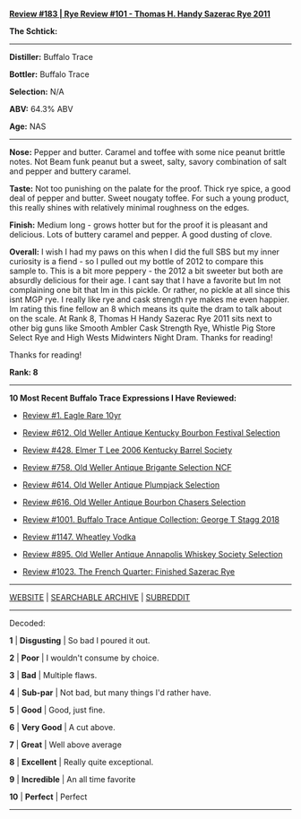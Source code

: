 
[**Review #183 | Rye Review #101 - Thomas H. Handy Sazerac Rye 2011**]( https://t8ke.review/review-183-thomas-h-handy-sazerac-rye-2011/)

**The Schtick:** 

-----

**Distiller:** Buffalo Trace

**Bottler:** Buffalo Trace

**Selection:** N/A

**ABV:** 64.3% ABV

**Age:** NAS 

-----

**Nose:**  Pepper and butter. Caramel and toffee with some nice peanut brittle notes. Not Beam funk peanut but a sweet, salty, savory combination of salt and pepper and buttery caramel. 

**Taste:** Not too punishing on the palate for the proof. Thick rye spice, a good deal of pepper and butter. Sweet nougaty toffee. For such a young product, this really shines with relatively minimal roughness on the edges.     

**Finish:** Medium long - grows hotter but for the proof it is pleasant and delicious. Lots of buttery caramel and pepper. A good dusting of clove.    

**Overall:** I wish I had my paws on this when I did the full SBS but my inner curiosity is a fiend - so I pulled out my bottle of 2012 to compare this sample to. This is a bit more peppery - the 2012 a bit sweeter but both are absurdly delicious for their age. I cant say that I have a favorite but Im not complaining one bit that Im in this pickle. Or rather, no pickle at all since this isnt MGP rye. I really like rye and cask strength rye makes me even happier. Im rating this fine fellow an 8 which means its quite the dram to talk about on the scale. At Rank 8, Thomas H Handy Sazerac Rye 2011 sits next to other big guns like Smooth Ambler Cask Strength Rye, Whistle Pig Store Select Rye and High Wests Midwinters Night Dram. Thanks for reading! 

Thanks for reading!

**Rank: 8**

----- 

**10 Most Recent Buffalo Trace Expressions I Have Reviewed:** 

- [Review #1. Eagle Rare 10yr]( https://t8ke.review) 

- [Review #612. Old Weller Antique Kentucky Bourbon Festival Selection]( https://t8ke.review/review-612-old-weller-antique-kentucky-bourbon-festival/) 

- [Review #428. Elmer T Lee 2006 Kentucky Barrel Society]( https://t8ke.review/review-428-elmer-t-lee-2006/) 

- [Review #758. Old Weller Antique Brigante Selection NCF]( https://t8ke.review/review-758-old-weller-antique-ncf-brigante-selection/) 

- [Review #614. Old Weller Antique Plumpjack Selection]( https://t8ke.review/review-614-old-weller-antique-plumpjack-ncf/) 

- [Review #616. Old Weller Antique Bourbon Chasers Selection]( https://t8ke.review/review-616-old-weller-antique-bourbon-chasers/) 

- [Review #1001. Buffalo Trace Antique Collection: George T Stagg 2018]( https://t8ke.review/review-1001-buffalo-trace-antique-collection-2018-george-t-stagg-2018/) 

- [Review #1147. Wheatley Vodka]( https://t8ke.review/review-1147-wheatley-vodka/) 

- [Review #895. Old Weller Antique Annapolis Whiskey Society Selection]( https://t8ke.review/review-895-old-weller-antique-ncf-annapolis-whisky-society-selection/) 

- [Review #1023. The French Quarter: Finished Sazerac Rye]( https://t8ke.review/review-1023-the-french-quarter-finished-sazerac-rye/) 

-----

[WEBSITE](https://t8ke.review) | [SEARCHABLE ARCHIVE](https://t8ke.review/review-archive/) | [SUBREDDIT](https://reddit.com/r/t8kereviews)

-----

Decoded:

**1** | **Disgusting** | So bad I poured it out.

**2** | **Poor** | I wouldn't consume by choice.

**3** | **Bad** | Multiple flaws.

**4** | **Sub-par** | Not bad, but many things I'd rather have.

**5** | **Good** | Good, just fine.

**6** | **Very Good** | A cut above.

**7** | **Great** | Well above average

**8** | **Excellent** | Really quite exceptional.

**9** | **Incredible** | An all time favorite

**10** | **Perfect** | Perfect

----

